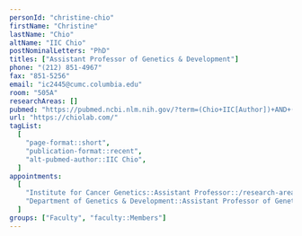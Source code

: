 ```yaml
---
personId: "christine-chio"
firstName: "Christine"
lastName: "Chio"
altName: "IIC Chio"
postNominalLetters: "PhD"
titles: ["Assistant Professor of Genetics & Development"]
phone: "(212) 851-4967"
fax: "851-5256"
email: "ic2445@cumc.columbia.edu"
room: "505A"
researchAreas: []
pubmed: "https://pubmed.ncbi.nlm.nih.gov/?term=(Chio+IIC[Author])+AND+(Columbia+University[Affiliation])&sort=pubdate"
url: "https://chiolab.com/"
tagList:
  [
    "page-format::short",
    "publication-format::recent",
    "alt-pubmed-author::IIC Chio",
  ]
appointments:
  [
    "Institute for Cancer Genetics::Assistant Professor::/research-areas/faculty/christine-chio",
    "Department of Genetics & Development::Assistant Professor of Genetics & Development::https://www.genetics.cumc.columbia.edu/christine-chio-phd",
  ]
groups: ["Faculty", "faculty::Members"]
---
```

